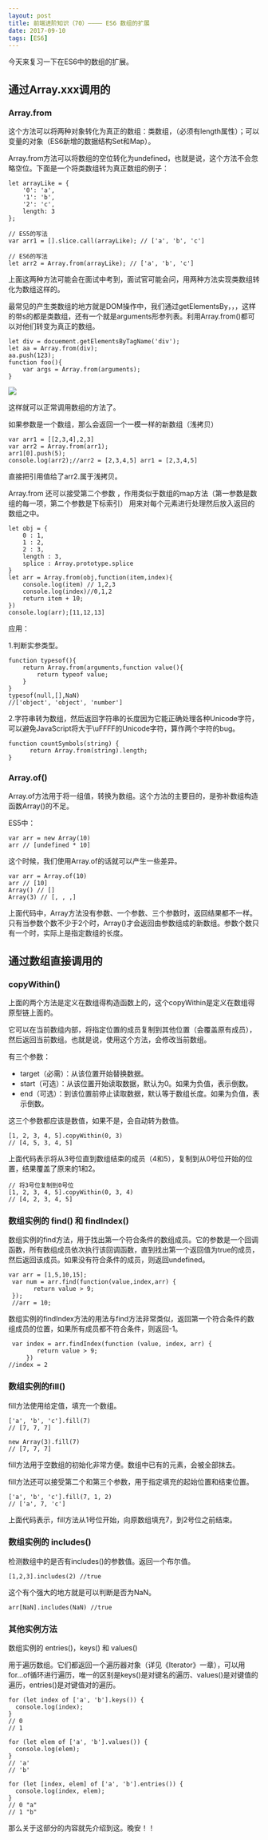 ```yaml
---
layout: post
title: 前端进阶知识（70）———— ES6 数组的扩展
date: 2017-09-10
tags: [ES6]
---
```


今天来复习一下在ES6中的数组的扩展。

## 通过Array.xxx调用的

### Array.from

这个方法可以将两种对象转化为真正的数组：类数组，（必须有length属性）；可以变量的对象（ES6新增的数据结构Set和Map）。

Array.from方法可以将数组的空位转化为undefined，也就是说，这个方法不会忽略空位。下面是一个将类数组转为真正数组的例子：
  
	let arrayLike = {
		'0': 'a',
		'1': 'b',
		'2': 'c',
		length: 3
	};

	// ES5的写法
	var arr1 = [].slice.call(arrayLike); // ['a', 'b', 'c']

	// ES6的写法
	let arr2 = Array.from(arrayLike); // ['a', 'b', 'c']

上面这两种方法可能会在面试中考到，面试官可能会问，用两种方法实现类数组转化为数组这样的。

最常见的产生类数组的地方就是DOM操作中，我们通过getElementsBy，，，这样的带s的都是类数组，还有一个就是arguments形参列表。利用Array.from()都可以对他们转变为真正的数组。

	let div = docuement.getElementsByTagName('div');
	let aa = Array.from(div);
	aa.push(123);
	function foo(){
		var args = Array.from(arguments);
	}
	
<img src="http://ovk2ylefr.bkt.clouddn.com/ES3.PNG">

这样就可以正常调用数组的方法了。

如果参数是一个数组，那么会返回一个一模一样的新数组（浅拷贝） 

	var arr1 = [[2,3,4],2,3]
	var arr2 = Array.from(arr1);
	arr1[0].push(5);
	console.log(arr2);//arr2 = [2,3,4,5] arr1 = [2,3,4,5]
	
直接把引用值给了arr2.属于浅拷贝。

Array.from 还可以接受第二个参数 ，作用类似于数组的map方法（第一参数是数组的每一项，第二个参数是下标索引） 用来对每个元素进行处理然后放入返回的数组之中。

	let obj = {
		0 : 1,
		1 : 2,
		2 : 3,
		length : 3,
		splice : Array.prototype.splice
	}
	let arr = Array.from(obj,function(item,index){
		console.log(item) // 1,2,3
		console.log(index)//0,1,2
		return item + 10;
	})
	console.log(arr);[11,12,13]

应用：

1.判断实参类型。

	function typesof(){
		return Array.from(arguments,function value(){
			return typeof value;
		}
	}
	typesof(null,[],NaN)
	//['object', 'object', 'number']

2.字符串转为数组，然后返回字符串的长度因为它能正确处理各种Unicode字符，可以避免JavaScript将大于\uFFFF的Unicode字符，算作两个字符的bug。

	function countSymbols(string) {
		  return Array.from(string).length;
	}

### Array.of()

Array.of方法用于将一组值，转换为数组。这个方法的主要目的，是弥补数组构造函数Array()的不足。

ES5中：
	
	var arr = new Array(10)
	arr // [undefined * 10]

这个时候，我们使用Array.of的话就可以产生一些差异。

	var arr = Array.of(10)
	arr // [10]
	Array() // []
	Array(3) // [, , ,]

上面代码中，Array方法没有参数、一个参数、三个参数时，返回结果都不一样。只有当参数个数不少于2个时，Array()才会返回由参数组成的新数组。参数个数只有一个时，实际上是指定数组的长度。

## 通过数组直接调用的

### copyWithin()

上面的两个方法是定义在数组得构造函数上的，这个copyWithin是定义在数组得原型链上面的。

它可以在当前数组内部，将指定位置的成员复制到其他位置（会覆盖原有成员），然后返回当前数组。也就是说，使用这个方法，会修改当前数组。

有三个参数：

- target（必需）：从该位置开始替换数据。
- start（可选）：从该位置开始读取数据，默认为0。如果为负值，表示倒数。
- end（可选）：到该位置前停止读取数据，默认等于数组长度。如果为负值，表示倒数。

这三个参数都应该是数值，如果不是，会自动转为数值。

	[1, 2, 3, 4, 5].copyWithin(0, 3)
	// [4, 5, 3, 4, 5]
	
上面代码表示将从3号位直到数组结束的成员（4和5），复制到从0号位开始的位置，结果覆盖了原来的1和2。

	// 将3号位复制到0号位
	[1, 2, 3, 4, 5].copyWithin(0, 3, 4)
	// [4, 2, 3, 4, 5]


### 数组实例的 find() 和 findIndex()

数组实例的find方法，用于找出第一个符合条件的数组成员。它的参数是一个回调函数，所有数组成员依次执行该回调函数，直到找出第一个返回值为true的成员，然后返回该成员。如果没有符合条件的成员，则返回undefined。

	var arr = [1,5,10,15];
	 var num = arr.find(function(value,index,arr) {
		   return value > 9;
	 });
	 //arr = 10;

数组实例的findIndex方法的用法与find方法非常类似，返回第一个符合条件的数组成员的位置，如果所有成员都不符合条件，则返回-1。

	 var index = arr.findIndex(function (value, index, arr) {
			return value > 9;
		 })
	//index = 2

### 数组实例的fill()

fill方法使用给定值，填充一个数组。

	['a', 'b', 'c'].fill(7)
	// [7, 7, 7]

	new Array(3).fill(7)
	// [7, 7, 7]

fill方法用于空数组的初始化非常方便。数组中已有的元素，会被全部抹去。

fill方法还可以接受第二个和第三个参数，用于指定填充的起始位置和结束位置。

	['a', 'b', 'c'].fill(7, 1, 2)
	// ['a', 7, 'c']

上面代码表示，fill方法从1号位开始，向原数组填充7，到2号位之前结束。

### 数组实例的 includes() 

检测数组中的是否有includes()的参数值。返回一个布尔值。

	[1,2,3].includes(2) //true

这个有个强大的地方就是可以判断是否为NaN。

	arr[NaN].includes(NaN) //true

### 其他实例方法

数组实例的 entries()，keys() 和 values() 

用于遍历数组。它们都返回一个遍历器对象（详见《Iterator》一章），可以用for...of循环进行遍历，唯一的区别是keys()是对键名的遍历、values()是对键值的遍历，entries()是对键值对的遍历。

	for (let index of ['a', 'b'].keys()) {
	  console.log(index);
	}
	// 0
	// 1

	for (let elem of ['a', 'b'].values()) {
	  console.log(elem);
	}
	// 'a'
	// 'b'

	for (let [index, elem] of ['a', 'b'].entries()) {
	  console.log(index, elem);
	}
	// 0 "a"
	// 1 "b"

那么关于这部分的内容就先介绍到这。晚安！！






